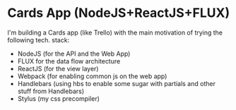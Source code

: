Cards App (NodeJS+ReactJS+FLUX)
=====


I'm building a Cards app (like Trello) with the main motivation of trying the following tech. stack:

- NodeJS (for the API and the Web App)
- FLUX for the data flow architecture
- ReactJS (for the view layer)
- Webpack (for enabling common js on the web app)
- Handlebars (using hbs to enable some sugar with partials and other stuff from Handlebars)
- Stylus (my css precompiler)